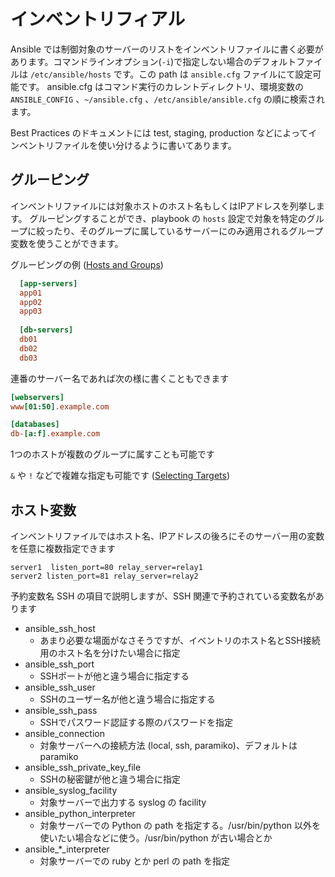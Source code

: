 # インベントリフィアル

Ansible では制御対象のサーバーのリストをインベントリファイルに書く必要があります。コマンドラインオプション(`-i`)で指定しない場合のデフォルトファイルは `/etc/ansible/hosts` です。この path は `ansible.cfg` ファイルにて設定可能です。
ansible.cfg はコマンド実行のカレントディレクトリ、環境変数の `ANSIBLE_CONFIG` 、`~/ansible.cfg` 、`/etc/ansible/ansible.cfg` の順に検索されます。

Best Practices のドキュメントには test, staging, production などによってインベントリファイルを使い分けるように書いてあります。

## グルーピング

インベントリファイルには対象ホストのホスト名もしくはIPアドレスを列挙します。 グルーピングすることができ、playbook の `hosts` 設定で対象を特定のグループに絞ったり、そのグループに属しているサーバーにのみ適用されるグループ変数を使うことができます。

グルーピングの例 ([Hosts and Groups](http://www.ansibleworks.com/docs/patterns.html#id2))
```ini
  [app-servers]
  app01
  app02
  app03
  
  [db-servers]
  db01
  db02
  db03
```

連番のサーバー名であれば次の様に書くこともできます
```ini
[webservers]
www[01:50].example.com

[databases]
db-[a:f].example.com
```

1つのホストが複数のグループに属すことも可能です

`&` や `!` などで複雑な指定も可能です ([Selecting Targets](http://www.ansibleworks.com/docs/patterns.html#id4))

## ホスト変数

インベントリファイルではホスト名、IPアドレスの後ろにそのサーバー用の変数を任意に複数指定できます

```
server1  listen_port=80 relay_server=relay1
server2 listen_port=81 relay_server=relay2
```

予約変数名
SSH の項目で説明しますが、SSH 関連で予約されている変数名があります

* ansible_ssh_host
  * あまり必要な場面がなさそうですが、イベントリのホスト名とSSH接続用のホスト名を分けたい場合に指定
* ansible_ssh_port
  * SSHポートが他と違う場合に指定する
* ansible_ssh_user
  * SSHのユーザー名が他と違う場合に指定する
* ansible_ssh_pass
  * SSHでパスワード認証する際のパスワードを指定
* ansible_connection
  * 対象サーバーへの接続方法 (local, ssh, paramiko)、デフォルトは paramiko
* ansible_ssh_private_key_file
  * SSHの秘密鍵が他と違う場合に指定
* ansible_syslog_facility
  * 対象サーバーで出力する syslog の facility
* ansible_python_interpreter
  * 対象サーバーでの Python の path を指定する。/usr/bin/python 以外を使いたい場合などに使う。/usr/bin/python が古い場合とか
* ansible_*_interpreter
  * 対象サーバーでの ruby とか perl の path を指定
